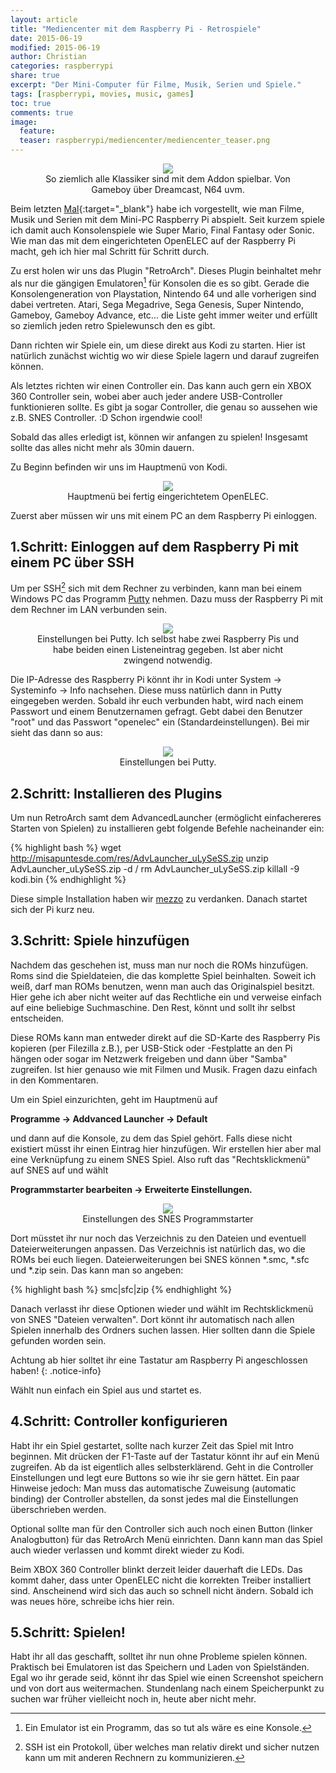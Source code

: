 ```yaml
---
layout: article
title: "Mediencenter mit dem Raspberry Pi - Retrospiele"
date: 2015-06-19
modified: 2015-06-19
author: Christian
categories: raspberrypi
share: true
excerpt: "Der Mini-Computer für Filme, Musik, Serien und Spiele."
tags: [raspberrypi, movies, music, games]
toc: true
comments: true
image:
  feature: 
  teaser: raspberrypi/mediencenter/mediencenter_teaser.png
---
```



<figure style="text-align: center">
	<img src="{{ site.url }}/images/raspberrypi/mediencenter/super_mario_SNES_screen.png" />
	<figcaption>
		So ziemlich alle Klassiker sind mit dem Addon spielbar. Von Gameboy über Dreamcast, N64 uvm.
	</figcaption>
</figure>

Beim letzten [Mal](../Mediencenter){:target="_blank"} habe ich vorgestellt, wie man Filme, Musik und Serien mit dem Mini-PC Raspberry Pi abspielt. Seit kurzem spiele ich damit auch Konsolenspiele wie Super Mario, Final Fantasy oder Sonic.
Wie man das mit dem eingerichteten OpenELEC auf der Raspberry Pi macht, geh ich hier mal Schritt für Schritt durch.

Zu erst holen wir uns das Plugin "RetroArch". Dieses Plugin beinhaltet mehr als nur die gängigen Emulatoren[^emulator] für Konsolen die es so gibt. Gerade die Konsolengeneration von Playstation, Nintendo 64 und alle vorherigen sind dabei vertreten. Atari, Sega Megadrive, Sega Genesis, Super Nintendo, Gameboy, Gameboy Advance, etc... die Liste geht immer weiter und erfüllt so ziemlich jeden retro Spielewunsch den es gibt.

[^emulator]: Ein Emulator ist ein Programm, das so tut als wäre es eine Konsole.

Dann richten wir Spiele ein, um diese direkt aus Kodi zu starten. Hier ist natürlich zunächst wichtig wo wir diese Spiele lagern und darauf zugreifen können.

Als letztes richten wir einen Controller ein. Das kann auch gern ein XBOX 360 Controller sein, wobei aber auch jeder andere USB-Controller funktionieren sollte. Es gibt ja sogar Controller, die genau so aussehen wie z.B. SNES Controller. :D Schon irgendwie cool!

Sobald das alles erledigt ist, können wir anfangen zu spielen! Insgesamt sollte das alles nicht mehr als 30min dauern.

Zu Beginn befinden wir uns im Hauptmenü von Kodi.

<figure style="text-align: center">
	<img src="{{ site.url }}/images/raspberrypi/mediencenter/kodi_small.jpg" />
	<figcaption>
		Hauptmenü bei fertig eingerichtetem OpenELEC.
	</figcaption>
</figure>

Zuerst aber müssen wir uns mit einem PC an dem Raspberry Pi einloggen.

## 1.Schritt: Einloggen auf dem Raspberry Pi mit einem PC über SSH

Um per SSH[^ssh] sich mit dem Rechner zu verbinden, kann man bei einem Windows PC das Programm <a href="http://www.chiark.greenend.org.uk/~sgtatham/putty/download.html">Putty</a> nehmen. Dazu muss der Raspberry Pi mit dem Rechner im LAN verbunden sein.

[^ssh]: SSH ist ein Protokoll, über welches man relativ direkt und sicher nutzen kann um mit anderen Rechnern zu kommunizieren.

<figure style="text-align: center">
	<img src="{{ site.url }}/images/raspberrypi/mediencenter/putty.PNG" />
	<figcaption>
		Einstellungen bei Putty. Ich selbst habe zwei Raspberry Pis und habe beiden einen Listeneintrag gegeben. Ist aber nicht zwingend notwendig.
	</figcaption>
</figure>

Die IP-Adresse des Raspberry Pi könnt ihr in Kodi unter System -> Systeminfo -> Info nachsehen. Diese muss natürlich dann in Putty eingegeben werden. Sobald ihr euch verbunden habt, wird nach einem Passwort und einem Benutzernamen gefragt. Gebt dabei den Benutzer "root" und das Passwort "openelec" ein (Standardeinstellungen). Bei mir sieht das dann so aus:

<figure style="text-align: center">
	<img src="{{ site.url }}/images/raspberrypi/mediencenter/putty_login.PNG" />
	<figcaption>
		Einstellungen bei Putty.
	</figcaption>
</figure>

## 2.Schritt: Installieren des Plugins

Um nun RetroArch samt dem AdvancedLauncher (ermöglicht einfachereres Starten von Spielen) zu installieren gebt folgende Befehle nacheinander ein:

{% highlight bash %}
wget http://misapuntesde.com/res/AdvLauncher_uLySeSS.zip
unzip AdvLauncher_uLySeSS.zip -d /
rm AdvLauncher_uLySeSS.zip
killall -9 kodi.bin
{% endhighlight %}

Diese simple Installation haben wir <a href="http://misapuntesde.com/post.php?id=502">mezzo</a> zu verdanken. Danach startet sich der Pi kurz neu.


## 3.Schritt: Spiele hinzufügen

Nachdem das geschehen ist, muss man nur noch die ROMs hinzufügen. Roms sind die Spieldateien, die das komplette Spiel beinhalten. Soweit ich weiß, darf man ROMs benutzen, wenn man auch das Originalspiel besitzt. Hier gehe ich aber nicht weiter auf das Rechtliche ein und verweise einfach auf eine beliebige Suchmaschine. Den Rest, könnt und sollt ihr selbst entscheiden.

Diese ROMs kann man entweder direkt auf die SD-Karte des Raspberry Pis kopieren (per Filezilla z.B.), per USB-Stick oder -Festplatte an den Pi hängen oder sogar im Netzwerk freigeben und dann über "Samba" zugreifen. Ist hier genauso wie mit Filmen und Musik. Fragen dazu einfach in den Kommentaren.

Um ein Spiel einzurichten, geht im Hauptmenü auf 

**Programme -> Addvanced Launcher -> Default**

und dann auf die Konsole, zu dem das Spiel gehört. Falls diese nicht existiert müsst ihr einen Eintrag hier hinzufügen. Wir erstellen hier aber mal eine Verknüpfung zu einem SNES Spiel. Also ruft das "Rechtsklickmenü" auf SNES auf und wählt 

**Programmstarter bearbeiten -> Erweiterte Einstellungen.**

<figure style="text-align: center">
	<img src="{{ site.url }}/images/raspberrypi/mediencenter/snes_starter.jpg" />
	<figcaption>
		Einstellungen des SNES Programmstarter
	</figcaption>
</figure>

Dort müsstet ihr nur noch das Verzeichnis zu den Dateien und eventuell Dateierweiterungen anpassen. Das Verzeichnis ist natürlich das, wo die ROMs bei euch liegen. Dateierweiterungen bei SNES können *.smc, *.sfc und *.zip sein. Das kann man so angeben: 

{% highlight bash %}
smc|sfc|zip
{% endhighlight %}

Danach verlasst ihr diese Optionen wieder und wählt im Rechtsklickmenü von SNES "Dateien verwalten". Dort könnt ihr automatisch nach allen Spielen innerhalb des Ordners suchen lassen. Hier sollten dann die Spiele gefunden worden sein.

Achtung ab hier solltet ihr eine Tastatur am Raspberry Pi angeschlossen haben!
{: .notice-info} 

Wählt nun einfach ein Spiel aus und startet es.

## 4.Schritt: Controller konfigurieren

Habt ihr ein Spiel gestartet, sollte nach kurzer Zeit das Spiel mit Intro beginnen. Mit drücken der F1-Taste auf der Tastatur könnt ihr auf ein Menü zugreifen. Ab da ist eigentlich alles selbsterklärend. Geht in die Controller Einstellungen und legt eure Buttons so wie ihr sie gern hättet. 
Ein paar Hinweise jedoch: Man muss das automatische Zuweisung (automatic binding) der Controller abstellen, da sonst jedes mal die Einstellungen überschrieben werden.

Optional sollte man für den Controller sich auch noch einen Button (linker Analogbutton) für das RetroArch Menü einrichten. Dann kann man das Spiel auch wieder verlassen und kommt direkt wieder zu Kodi.

Beim XBOX 360 Controller blinkt derzeit leider dauerhaft die LEDs. Das kommt daher, dass unter OpenELEC nicht die korrekten Treiber installiert sind. Anscheinend wird sich das auch so schnell nicht ändern. Sobald ich was neues höre, schreibe ichs hier rein.

## 5.Schritt: Spielen!

Habt ihr all das geschafft, solltet ihr nun ohne Probleme spielen können. Praktisch bei Emulatoren ist das Speichern und Laden von Spielständen. Egal wo ihr gerade seid, könnt ihr das Spiel wie einen Screenshot speichern und von dort aus weitermachen. Stundenlang nach einem Speicherpunkt zu suchen war früher vielleicht noch in, heute aber nicht mehr.